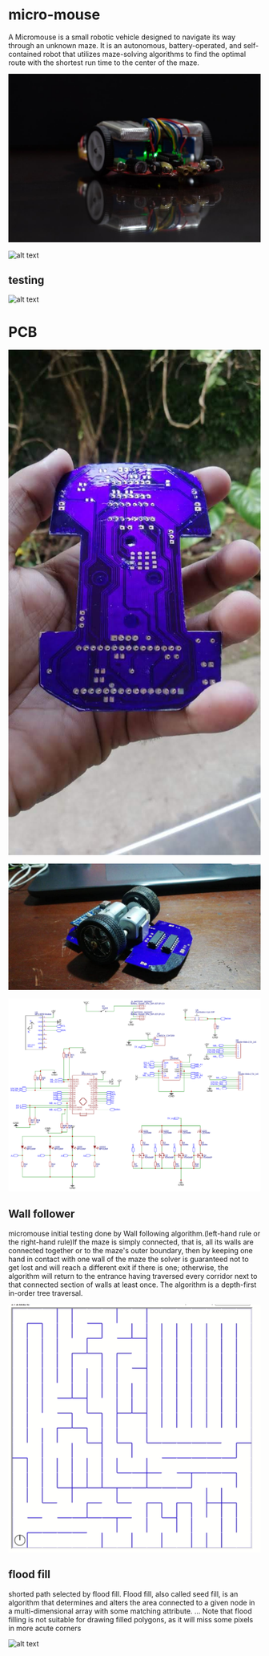 # micro-mouse

A Micromouse is a small robotic vehicle designed to navigate its way through an unknown maze. It is an autonomous, battery-operated, and self-contained robot that utilizes maze-solving algorithms to find the optimal route with the shortest run time to the center of the maze.


![alt text](https://github.com/praveendhananjaya/micro-mouse/blob/main/doc/WhatsApp%20Image%202021-05-01%20at%202.47.12%20PM.jpeg?raw=true)

![alt text](https://github.com/praveendhananjaya/micro-mouse/blob/main/doc/20190911175233.gif?raw=true)


## testing

![alt text](https://github.com/praveendhananjaya/micro-mouse/blob/main/doc/test.gif?raw=true)

# PCB 

![alt text](https://github.com/praveendhananjaya/micro-mouse/blob/main/doc/IMG-20180806-WA0007.jpg?raw=true)

![alt text](https://github.com/praveendhananjaya/micro-mouse/blob/main/doc/IMG-20180806-WA0012.jpg?raw=true)


![alt text](https://github.com/praveendhananjaya/micro-mouse/blob/main/doc/Schematic_microMouse2019_2021-05-07.png?raw=true)





## Wall follower 

micromouse initial testing done by Wall following algorithm.(left-hand rule or the right-hand rule)If the maze is simply connected, that is, all its walls are connected together or to the maze's outer boundary, then by keeping one hand in contact with one wall of the maze the solver is guaranteed not to get lost and will reach a different exit if there is one; otherwise, the algorithm will return to the entrance having traversed every corridor next to that connected section of walls at least once. The algorithm is a depth-first in-order tree traversal.


![alt text](https://github.com/praveendhananjaya/micro-mouse/blob/main/doc/right_al.gif?raw=true)


## flood fill

shorted path selected by flood fill. Flood fill, also called seed fill, is an algorithm that determines and alters the area connected to a given node in a multi-dimensional array with some matching attribute. ... Note that flood filling is not suitable for drawing filled polygons, as it will miss some pixels in more acute corners

![alt text](https://github.com/praveendhananjaya/micro-mouse/blob/main/doc/flood_fill.gif?raw=true)


